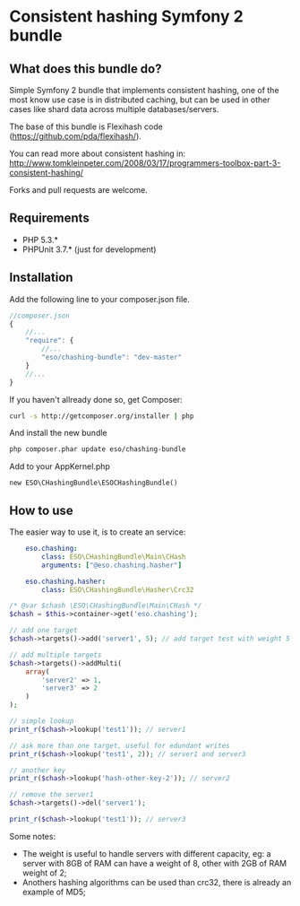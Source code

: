 Consistent hashing Symfony 2 bundle
=============================

What does this bundle do?
------------

Simple Symfony 2 bundle that implements consistent hashing, one of the most know use case is in distributed caching, but can be used in other cases like shard data across multiple databases/servers.

The base of this bundle is Flexihash code (https://github.com/pda/flexihash/).

You can read more about consistent hashing in: http://www.tomkleinpeter.com/2008/03/17/programmers-toolbox-part-3-consistent-hashing/

Forks and pull requests are welcome.

Requirements
------------

* PHP 5.3.*
* PHPUnit 3.7.* (just for development)

Installation
------------

Add the following line to your composer.json file.

```js
//composer.json
{
    //...
    "require": {
        //...
        "eso/chashing-bundle": "dev-master"
    }
    //...
}
```

If you haven't allready done so, get Composer:

```bash
curl -s http://getcomposer.org/installer | php
```

And install the new bundle

```bash
php composer.phar update eso/chashing-bundle
```

Add to your AppKernel.php 

```
new ESO\CHashingBundle\ESOCHashingBundle()
```

How to use
------------

The easier way to use it, is to create an service:

```yaml
    eso.chashing:
        class: ESO\CHashingBundle\Main\CHash
        arguments: ["@eso.chashing.hasher"]

    eso.chashing.hasher:
        class: ESO\CHashingBundle\Hasher\Crc32
```

```php
/* @var $chash \ESO\CHashingBundle\Main\CHash */
$chash = $this->container->get('eso.chashing');

// add one target
$chash->targets()->add('server1', 5); // add target test with weight 5

// add multiple targets
$chash->targets()->addMulti(
    array(
        'server2' => 1,
        'server3' => 2
    )
);

// simple lookup
print_r($chash->lookup('test1')); // server1

// ask more than one target, useful for edundant writes
print_r($chash->lookup('test1', 2)); // server1 and server3

// another key
print_r($chash->lookup('hash-other-key-2')); // server2

// remove the server1
$chash->targets()->del('server1');

print_r($chash->lookup('test1')); // server3
```

Some notes:
* The weight is useful to handle servers with different capacity, eg: a server with 8GB of RAM can have a weight of 8, other with 2GB of RAM weight of 2;
* Anothers hashing algorithms can be used than crc32, there is already an example of MD5;
